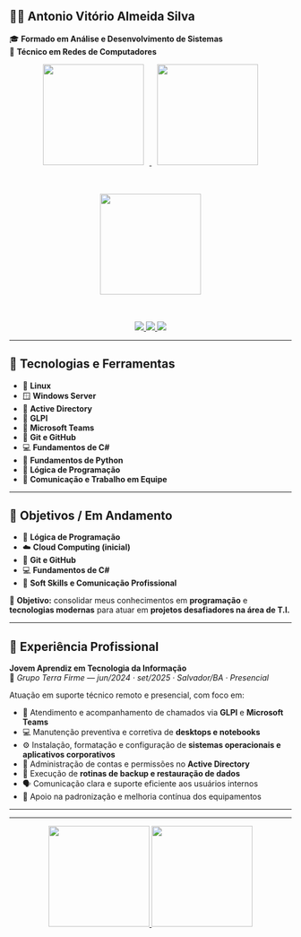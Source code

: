## 👨‍💻 Antonio Vitório Almeida Silva

🎓 **Formado em Análise e Desenvolvimento de Sistemas**  
🔧 **Técnico em Redes de Computadores**

<div align="center">

  <!-- Estatísticas principais -->
  <a href="https://github.com/antoniov7">
    <img height="180em" style="margin: 0 10px;" src="https://github-readme-stats.vercel.app/api?username=antoniov7&show_icons=true&theme=cobalt&include_all_commits=true&count_private=true"/>
    <img height="180em" style="margin: 0 10px;" src="https://github-readme-stats.vercel.app/api/top-langs/?username=antoniov7&layout=compact&langs_count=16&theme=cobalt"/>
  </a>

  <!-- Streak (sequência de commits) -->
  <br><br>
  <a href="https://github.com/antoniov7">
    <img height="180em" src="https://github-readme-streak-stats.herokuapp.com/?user=antoniov7&theme=cobalt&hide_border=false&background=002147&ring=00BFFF&fire=00BFFF&currStreakLabel=FFFFFF"/>
  </a>

  <!-- Contatos -->
  <br><br>
  <a href="https://www.linkedin.com/in/antonio-vitorio/" target="_blank">
    <img src="https://img.shields.io/badge/-LinkedIn-%230A66C2?style=for-the-badge&logo=linkedin&logoColor=white" target="_blank">
  </a>
  <a href="mailto:antoniovitorio.7@outlook.com" target="_blank">
    <img src="https://img.shields.io/badge/✉️%20Outlook-%23005A9E?style=for-the-badge&logo=microsoft-outlook&logoColor=white" target="_blank">
  </a>
  <a href="https://wa.me/5571999999999" target="_blank">
    <img src="https://img.shields.io/badge/-WhatsApp-%2325D366?style=for-the-badge&logo=whatsapp&logoColor=white" target="_blank">
  </a>

</div>


---

## 🧰 Tecnologias e Ferramentas
- 🐧 **Linux**  
- 🪟 **Windows Server**  
- 🧱 **Active Directory**  
- 🧾 **GLPI**  
- 💬 **Microsoft Teams**  
- 🧩 **Git e GitHub**  
- 💻 **Fundamentos de C#**  
- 🐍 **Fundamentos de Python**  
- 🧠 **Lógica de Programação**  
- 🤝 **Comunicação e Trabalho em Equipe**  

---

## 🎯 Objetivos / Em Andamento
- 🧠 **Lógica de Programação**  
- ☁️ **Cloud Computing (inicial)**  
- 🧩 **Git e GitHub**  
- 💻 **Fundamentos de C#**  
- 💬 **Soft Skills e Comunicação Profissional**  

🎯 **Objetivo:** consolidar meus conhecimentos em **programação** e **tecnologias modernas** para atuar em **projetos desafiadores na área de T.I.**

---

## 💼 Experiência Profissional

**Jovem Aprendiz em Tecnologia da Informação**  
📍 *Grupo Terra Firme — jun/2024 · set/2025 · Salvador/BA · Presencial*  

Atuação em suporte técnico remoto e presencial, com foco em:

- 🧠 Atendimento e acompanhamento de chamados via **GLPI** e **Microsoft Teams**  
- 💻 Manutenção preventiva e corretiva de **desktops e notebooks**  
- ⚙️ Instalação, formatação e configuração de **sistemas operacionais e aplicativos corporativos**  
- 🔐 Administração de contas e permissões no **Active Directory**  
- 💾 Execução de **rotinas de backup e restauração de dados**  
- 🗣️ Comunicação clara e suporte eficiente aos usuários internos  
- 🚀 Apoio na padronização e melhoria contínua dos equipamentos  

---

---

<div align="center">
  <a href="https://github.com/antoniov7">
    <img height="180em" src="https://github-readme-stats.vercel.app/api?username=antoniov7&show_icons=true&theme=cobalt&include_all_commits=true&count_private=true"/>
    <img height="180em" src="https://github-readme-stats.vercel.app/api/top-langs/?username=antoniov7&layout=compact&langs_count=16&theme=cobalt"/>
  </a>
</div>
